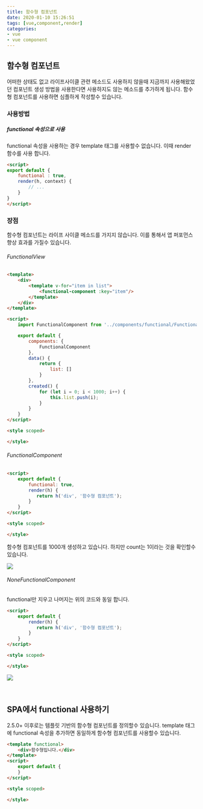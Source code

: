 ```yaml
---
title: 함수형 컴포넌트
date: 2020-01-10 15:26:51
tags: [vue,component,render]
categories:
- vue
- vue component
---
```


## 함수형 컴포넌트

어떠한 상태도 없고 라이프사이클 관련 메소드도 사용하지 않을때 지금까지 사용해왔었던 컴포넌트 생성 방법을 사용한다면 사용하지도 않는 메소드를 추가하게 됩니다. 함수형 컴포넌트를 사용하면 심플하게 작성할수 있습니다.

### 사용방법

##### functional 속성으로 사용

functional 속성을 사용하는 경우 template 태그를 사용할수 없습니다. 이때 render 함수를 사용 합니다.

```html
<script>
export default {
    functional : true,
    render(h, context) {
        // ...
    }
}
</script>
```

### 장점

함수형 컴포넌트는 라이프 사이클 메소드를 가지지 않습니다. 이를 통해서 앱 퍼포먼스 향상 효과를 가질수 있습니다.

###### FunctionalView

```html
<template>
    <div>
        <template v-for="item in list">
            <functional-component :key="item"/>
        </template>
    </div>
</template>

<script>
    import FunctionalComponent from '../components/functional/FunctionalComponent.vue';

    export default {
        components: {
            FunctionalComponent
        },
        data() {
            return {
                list: []
            }
        },
        created() {
            for (let i = 0; i < 1000; i++) {
                this.list.push(i);
            }
        }
    }
</script>

<style scoped>

</style>
```

###### FunctionalComponent

```html
<script>
    export default {
        functional: true,
        render(h) {
           return h('div', '함수형 컴포넌트');
        }
    }
</script>

<style scoped>

</style>
```

함수형 컴포넌트를 1000개 생성하고 있습니다. 하지만 count는 1이라는 것을 확인할수 있습니다.

![](/image/functional.PNG)


###### NoneFunctionalComponent

functional만 지우고 나머지는 위의 코드와 동일 합니다.

```html
<script>
    export default {
        render(h) {
           return h('div', '함수형 컴포넌트');
        }
    }
</script>

<style scoped>

</style>
```

![](/image/nonefunctional.PNG)


<br>

## SPA에서 functional 사용하기

2.5.0+ 이후로는 템플릿 기반의 함수형 컴포넌트를 정의할수 있습니다. template 태그에 functional 속성을 추가하면 동일하게 함수형 컴포넌트를 사용할수 있습니다.

```html
<template functional>
    <div>함수형입니다.</div>
</template>
<script>
    export default {
    }
</script>

<style scoped>

</style>
```